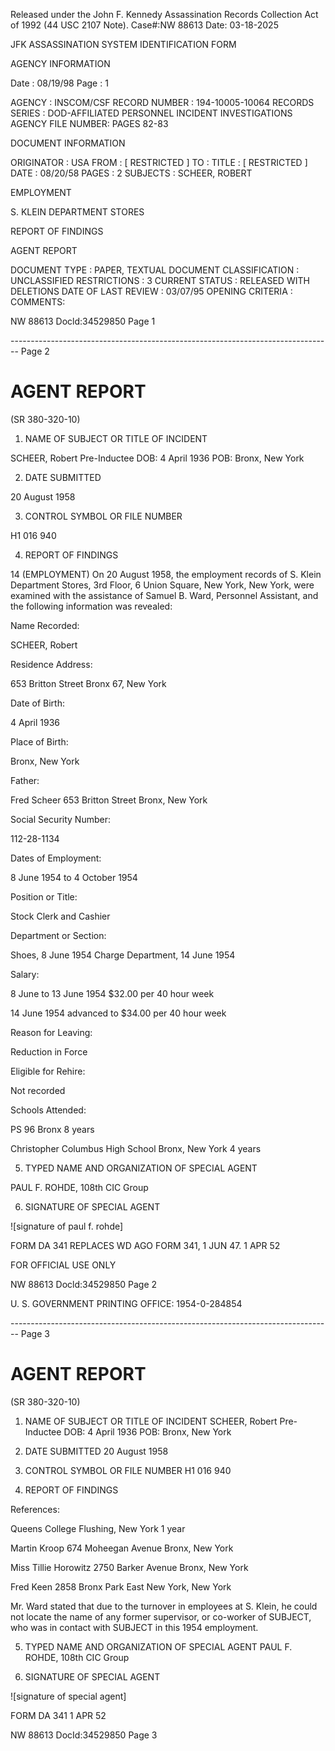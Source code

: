 Released under the John F. Kennedy
Assassination Records Collection Act of
1992 (44 USC 2107 Note). Case#:NW
88613 Date: 03-18-2025

JFK ASSASSINATION SYSTEM
IDENTIFICATION FORM

AGENCY INFORMATION

Date : 08/19/98
Page : 1

AGENCY : INSCOM/CSF
RECORD NUMBER : 194-10005-10064
RECORDS SERIES : DOD-AFFILIATED PERSONNEL INCIDENT INVESTIGATIONS
AGENCY FILE NUMBER: PAGES 82-83

DOCUMENT INFORMATION

ORIGINATOR : USA
FROM : [ RESTRICTED ]
TO :
TITLE : [ RESTRICTED ]
DATE : 08/20/58
PAGES : 2
SUBJECTS : SCHEER, ROBERT

EMPLOYMENT

S. KLEIN DEPARTMENT STORES

REPORT OF FINDINGS

AGENT REPORT

DOCUMENT TYPE : PAPER, TEXTUAL DOCUMENT
CLASSIFICATION : UNCLASSIFIED
RESTRICTIONS : 3
CURRENT STATUS : RELEASED WITH DELETIONS
DATE OF LAST REVIEW : 03/07/95
OPENING CRITERIA :
COMMENTS:

NW 88613 Docld:34529850 Page 1


-------------------------------------------------------------------------------- Page 2

# AGENT REPORT
(SR 380-320-10)

1. NAME OF SUBJECT OR TITLE OF INCIDENT

SCHEER, Robert
Pre-Inductee
DOB: 4 April 1936
POB: Bronx, New York

2. DATE SUBMITTED

20 August 1958

3. CONTROL SYMBOL OR FILE NUMBER

H1 016 940

4. REPORT OF FINDINGS

14 (EMPLOYMENT) On 20 August 1958, the employment records of S. Klein Department Stores, 3rd Floor, 6 Union Square, New York, New York, were examined with the assistance of Samuel B. Ward, Personnel Assistant, and the following information was revealed:

Name Recorded:

SCHEER, Robert

Residence Address:

653 Britton Street
Bronx 67, New York

Date of Birth:

4 April 1936

Place of Birth:

Bronx, New York

Father:

Fred Scheer
653 Britton Street
Bronx, New York

Social Security Number:

112-28-1134

Dates of Employment:

8 June 1954 to 4 October 1954

Position or Title:

Stock Clerk and Cashier

Department or Section:

Shoes, 8 June 1954
Charge Department, 14 June 1954

Salary:

8 June to 13 June 1954
$32.00 per 40 hour week

14 June 1954 advanced to $34.00 per 40 hour week

Reason for Leaving:

Reduction in Force

Eligible for Rehire:

Not recorded

Schools Attended:

PS 96
Bronx 8 years

Christopher Columbus High School
Bronx, New York
4 years

5. TYPED NAME AND ORGANIZATION OF SPECIAL AGENT

PAUL F. ROHDE, 108th CIC Group

6. SIGNATURE OF SPECIAL AGENT

![signature of paul f. rohde]

FORM
DA 341 REPLACES WD AGO FORM 341, 1 JUN 47.
1 APR 52

FOR OFFICIAL USE ONLY

NW 88613 Docld:34529850 Page 2

U. S. GOVERNMENT PRINTING OFFICE: 1954-0-284854


-------------------------------------------------------------------------------- Page 3

# AGENT REPORT
(SR 380-320-10)

1. NAME OF SUBJECT OR TITLE OF INCIDENT
   SCHEER, Robert
   Pre-Inductee
   DOB: 4 April 1936
   POB: Bronx, New York

2. DATE SUBMITTED
   20 August 1958

3. CONTROL SYMBOL OR FILE NUMBER
   H1 016 940

4. REPORT OF FINDINGS

References:

Queens College
Flushing, New York
1 year

Martin Kroop
674 Moheegan Avenue
Bronx, New York

Miss Tillie Horowitz
2750 Barker Avenue
Bronx, New York

Fred Keen
2858 Bronx Park East
New York, New York

Mr. Ward stated that due to the turnover in employees at S. Klein, he could not locate the name of any former supervisor, or co-worker of SUBJECT, who was in contact with SUBJECT in this 1954 employment.

5. TYPED NAME AND ORGANIZATION OF SPECIAL AGENT
   PAUL F. ROHDE, 108th CIC Group

6. SIGNATURE OF SPECIAL AGENT

![signature of special agent]

FORM DA 341
1 APR 52

NW 88613 DocId:34529850 Page 3
